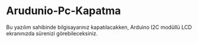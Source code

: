 # Arudunio-Pc-Kapatma
Bu yazılım sahibinde bilgisayarınız kapatılacakken, Arduino I2C modüllü LCD ekranınızda sürenizi görebileceksiniz.
